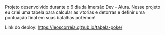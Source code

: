 Projeto desenvolvido durante o 6 dia da Imersão Dev - Alura. Nesse projeto eu criei uma tabela para calcular as vitorias e detorras e definir uma pontuação final em suas batalhas pokémon!

Link do deploy: https://leoscorreia.github.io/tabela-poke/
